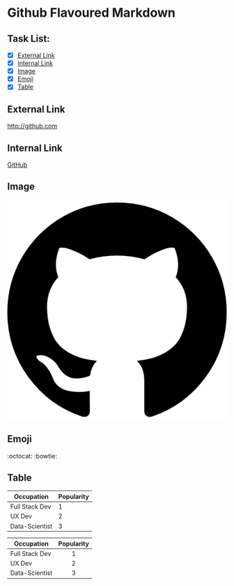 # Github Flavoured Markdown

## Task List:

- [x] [External Link]()
- [x] [Internal Link]()
- [x] [Image]()
- [x] [Emoji]()
- [x] [Table]()

## External Link
http://github.com

## Internal Link
[GitHub](http://github.com) 

## Image
![GitHub](./logo.png) 

## Emoji
:octocat: :bowtie:

## Table
   Occupation  | Popularity
   ------------ | -------------
   Full Stack Dev | 1
   UX Dev         | 2
   Data-Scientist | 3 

| Occupation    | Popularity   | 
| ------------- |:-------------:
| Full Stack Dev| 1            |        
| UX Dev        | 2            |
| Data-Scientist| 3            |


   



   
   
  
